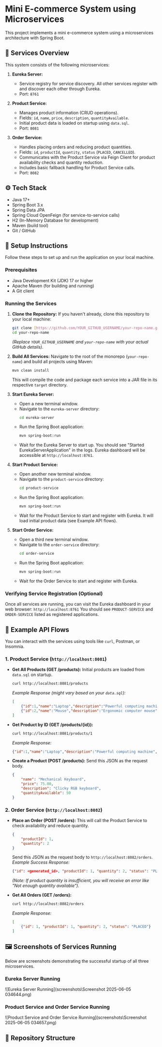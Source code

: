 # Mini E-commerce System using Microservices

This project implements a mini e-commerce system using a microservices architecture with Spring Boot.

## 🧱 Services Overview

This system consists of the following microservices:

1.  **Eureka Server:**
    * Service registry for service discovery. All other services register with and discover each other through Eureka.
    * Port: `8761`

2.  **Product Service:**
    * Manages product information (CRUD operations).
    * Fields: `id`, `name`, `price`, `description`, `quantityAvailable`.
    * Initial product data is loaded on startup using `data.sql`.
    * Port: `8081`

3.  **Order Service:**
    * Handles placing orders and reducing product quantities.
    * Fields: `id`, `productId`, `quantity`, `status` (`PLACED`, `CANCELLED`).
    * Communicates with the Product Service via Feign Client for product availability checks and quantity reduction.
    * Includes basic fallback handling for Product Service calls.
    * Port: `8082`

## ⚙️ Tech Stack

* Java 17+
* Spring Boot 3.x
* Spring Data JPA
* Spring Cloud OpenFeign (for service-to-service calls)
* H2 (In-Memory Database for development)
* Maven (build tool)
* Git / GitHub

## 🚀 Setup Instructions

Follow these steps to set up and run the application on your local machine.

### Prerequisites

* Java Development Kit (JDK) 17 or higher
* Apache Maven (for building and running)
* A Git client

### Running the Services

1.  **Clone the Repository:**
    If you haven't already, clone this repository to your local machine:
    ```bash
    git clone [https://github.com/YOUR_GITHUB_USERNAME/your-repo-name.git](https://github.com/YOUR_GITHUB_USERNAME/your-repo-name.git)
    cd your-repo-name
    ```
    *(Replace `YOUR_GITHUB_USERNAME` and `your-repo-name` with your actual GitHub details).*

2.  **Build All Services:**
    Navigate to the root of the monorepo (`your-repo-name`) and build all projects using Maven:
    ```bash
    mvn clean install
    ```
    This will compile the code and package each service into a JAR file in its respective `target` directory.

3.  **Start Eureka Server:**
    * Open a new terminal window.
    * Navigate to the `eureka-server` directory:
        ```bash
        cd eureka-server
        ```
    * Run the Spring Boot application:
        ```bash
        mvn spring-boot:run
        ```
    * Wait for the Eureka Server to start up. You should see "Started EurekaServerApplication" in the logs. Eureka dashboard will be accessible at `http://localhost:8761`.

4.  **Start Product Service:**
    * Open another new terminal window.
    * Navigate to the `product-service` directory:
        ```bash
        cd product-service
        ```
    * Run the Spring Boot application:
        ```bash
        mvn spring-boot:run
        ```
    * Wait for the Product Service to start and register with Eureka. It will load initial product data (see Example API flows).

5.  **Start Order Service:**
    * Open a third new terminal window.
    * Navigate to the `order-service` directory:
        ```bash
        cd order-service
        ```
    * Run the Spring Boot application:
        ```bash
        mvn spring-boot:run
        ```
    * Wait for the Order Service to start and register with Eureka.

### Verifying Service Registration (Optional)

Once all services are running, you can visit the Eureka dashboard in your web browser:
`http://localhost:8761`
You should see `PRODUCT-SERVICE` and `ORDER-SERVICE` listed as registered applications.

## 🔄 Example API Flows

You can interact with the services using tools like `curl`, Postman, or Insomnia.

### 1. Product Service (`http://localhost:8081`)

* **Get All Products (GET /products):**
    Initial products are loaded from `data.sql` on startup.
    ```bash
    curl http://localhost:8081/products
    ```
    *Example Response (might vary based on your `data.sql`):*
    ```json
    [
        {"id":1,"name":"Laptop","description":"Powerful computing machine","price":1200.0,"quantityAvailable":100},
        {"id":2,"name":"Mouse","description":"Ergonomic computer mouse","price":25.0,"quantityAvailable":250}
    ]
    ```

* **Get Product by ID (GET /products/{id}):**
    ```bash
    curl http://localhost:8081/products/1
    ```
    *Example Response:*
    ```json
    {"id":1,"name":"Laptop","description":"Powerful computing machine","price":1200.0,"quantityAvailable":100}
    ```

* **Create a Product (POST /products):**
    Send this JSON as the request body.
    ```json
    {
        "name": "Mechanical Keyboard",
        "price": 75.00,
        "description": "Clicky RGB keyboard",
        "quantityAvailable": 50
    }
    ```

### 2. Order Service (`http://localhost:8082`)

* **Place an Order (POST /orders):**
    This will call the Product Service to check availability and reduce quantity.
    ```json
    {
        "productId": 1,
        "quantity": 2
    }
    ```
    Send this JSON as the request body to `http://localhost:8082/orders`.
    *Example Success Response:*
    ```json
    {"id": <generated_id>, "productId": 1, "quantity": 2, "status": "PLACED"}
    ```
    *(Note: If product quantity is insufficient, you will receive an error like "Not enough quantity available").*

* **Get All Orders (GET /orders):**
    ```bash
    curl http://localhost:8082/orders
    ```
    *Example Response:*
    ```json
    [
        {"id": 1, "productId": 1, "quantity": 2, "status": "PLACED"}
    ]
    ```

## 🖼️ Screenshots of Services Running

Below are screenshots demonstrating the successful startup of all three microservices.

### Eureka Server Running
![Eureka Server Running](screenshots\Screenshot 2025-06-05 034644.png)

### Product Service and Order Service Running
![Product Service and Order Service Running](screenshots\Screenshot 2025-06-05 034657.png)

## 📁 Repository Structure
